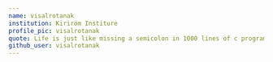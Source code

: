 ```yaml
---
name: visalrotanak
institution: Kirirom Institure
profile_pic: visalrotanak
quote: Life is just like missing a semicolon in 1000 lines of c programming.
github_user: visalrotanak
---
```

